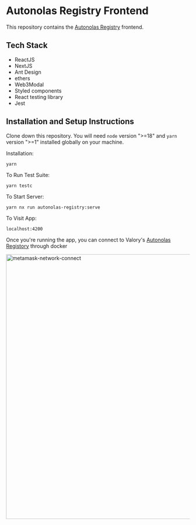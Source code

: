 # Autonolas Registry Frontend
This repository contains the [Autonolas Registry](https://registry.olas.network/) frontend.

## Tech Stack
- ReactJS
- NextJS
- Ant Design
- ethers
- Web3Modal
- Styled components
- React testing library
- Jest


## Installation and Setup Instructions

Clone down this repository. You will need `node` version ">=18" and `yarn` version ">=1" installed globally on your machine.

Installation:

`yarn`

To Run Test Suite:

`yarn testc`

To Start Server:

`yarn nx run autonolas-registry:serve`

To Visit App:

`localhost:4200`

Once you're running the app, you can connect to Valory's [Autonolas Registory](https://github.com/valory-xyz/autonolas-registries) through docker

<img width="723" alt="metamask-network-connect" src="https://user-images.githubusercontent.com/22061815/201097646-f9f6f1e5-ac89-4260-8a26-7ade8d20bd2d.png">
